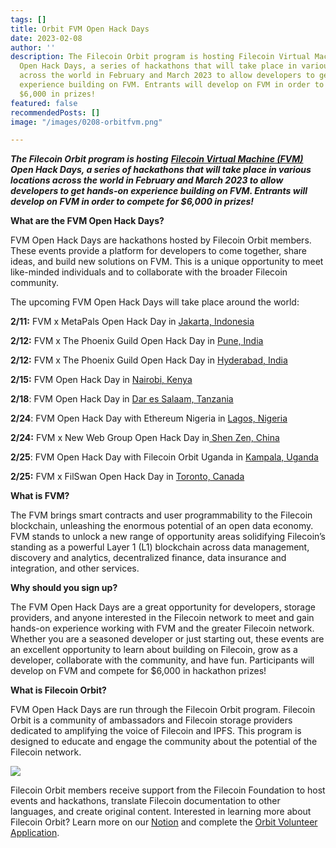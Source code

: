 ```yaml
---
tags: []
title: Orbit FVM Open Hack Days
date: 2023-02-08
author: ''
description: The Filecoin Orbit program is hosting Filecoin Virtual Machine (FVM)
  Open Hack Days, a series of hackathons that will take place in various locations
  across the world in February and March 2023 to allow developers to get hands-on
  experience building on FVM. Entrants will develop on FVM in order to compete for
  $6,000 in prizes!
featured: false
recommendedPosts: []
image: "/images/0208-orbitfvm.png"

---
```

**_The Filecoin Orbit program is hosting_** [**_Filecoin Virtual Machine (FVM)_**](https://fvm.filecoin.io/) **_Open Hack Days, a series of hackathons that will take place in various locations across the world in February and March 2023 to allow developers to get hands-on experience building on FVM. Entrants will develop on FVM in order to compete for $6,000 in prizes!_**

**What are the FVM Open Hack Days?**

FVM Open Hack Days are hackathons hosted by Filecoin Orbit members. These events provide a platform for developers to come together, share ideas, and build new solutions on FVM. This is a unique opportunity to meet like-minded individuals and to collaborate with the broader Filecoin community.

The upcoming FVM Open Hack Days will take place around the world:

**2/11:** FVM x MetaPals Open Hack Day in [Jakarta, Indonesia](https://lu.ma/hhv2g4l4)

**2/12:** FVM x The Phoenix Guild Open Hack Day in [Pune, India](https://lu.ma/fvmpune)

**2/12:** FVM x The Phoenix Guild Open Hack Day in [Hyderabad, India](https://lu.ma/fvmhyd)

**2/15:** FVM Open Hack Day in [Nairobi, Kenya](https://lu.ma/fvmhackdaynairobi)

**2/18**: FVM Open Hack Day in [Dar es Salaam, Tanzania](https://www.eventbrite.com/e/filecoin-virtual-machine-open-hack-day-dar-es-salaam-tickets-519955580137)

**2/24**: FVM Open Hack Day with Ethereum Nigeria in [Lagos, Nigeria](https://lu.ma/w38yjnn8)

**2/24:** FVM x New Web Group Open Hack Day in[ Shen Zen, China](https://docs.qq.com/form/page/DVW9VSlp2cm5rZ0RQ?from_page=doc_list_new_form&templateId=30558&create_type=2#/fill)

**2/25**: FVM Open Hack Day with Filecoin Orbit Uganda in [Kampala, Uganda](https://www.meetup.com/orbit-community-kampala-uganda/events/290428092/?utm_medium=referral&utm_campaign=share-btn_savedevents_share_modal&utm_source=link)

**2/25:** FVM x FilSwan Open Hack Day in [Toronto, Canada](https://www.eventbrite.ca/e/toronto-fvm-open-hack-day-2023-tickets-518024263517?aff=ebdsoporgprofile)

**What is FVM?**

The FVM brings smart contracts and user programmability to the Filecoin blockchain, unleashing the enormous potential of an open data economy. FVM stands to unlock a new range of opportunity areas solidifying Filecoin’s standing as a powerful Layer 1 (L1) blockchain across data management, discovery and analytics, decentralized finance, data insurance and integration, and other services.

**Why should you sign up?**

The FVM Open Hack Days are a great opportunity for developers, storage providers, and anyone interested in the Filecoin network to meet and gain hands-on experience working with FVM and the greater Filecoin network. Whether you are a seasoned developer or just starting out, these events are an excellent opportunity to learn about building on Filecoin, grow as a developer, collaborate with the community, and have fun. Participants will develop on FVM and compete for $6,000 in hackathon prizes!

**What is Filecoin Orbit?**

FVM Open Hack Days are run through the Filecoin Orbit program. Filecoin Orbit is a community of ambassadors and Filecoin storage providers dedicated to amplifying the voice of Filecoin and IPFS. This program is designed to educate and engage the community about the potential of the Filecoin network.

![](/images/unnamed-13.png)

Filecoin Orbit members receive support from the Filecoin Foundation to host events and hackathons, translate Filecoin documentation to other languages, and create original content. Interested in learning more about Filecoin Orbit? Learn more on our [Notion](https://www.notion.so/filecoin/Filecoin-Orbit-Community-Program-3d8a03c8d5444d3491908249664e55e9) and complete the [Orbit Volunteer Application](https://docs.google.com/forms/d/e/1FAIpQLSfIjth-qWpuYqSYtGwlZ9HxllcZ_5zCT80tCd7XF2P5mYfh2Q/viewform).